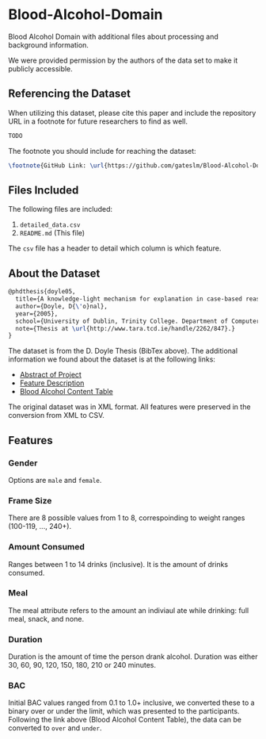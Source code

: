 # Blood-Alcohol-Domain
Blood Alcohol Domain with additional files about processing and background information. 

We were provided permission by the authors of the data set to make it publicly accessible. 

## Referencing the Dataset

When utilizing this dataset, please cite this paper and include the repository URL in a footnote for future researchers to find as well. 

```tex
TODO
```

The footnote you should include for reaching the dataset:

```tex
\footnote{GitHub Link: \url{https://github.com/gateslm/Blood-Alcohol-Domain}}
```

## Files Included

The following files are included: 
1. `detailed_data.csv`
2. `README.md` (This file)

The `csv` file has a header to detail which column is which feature. 

## About the Dataset

```tex
@phdthesis{doyle05,
  title={A knowledge-light mechanism for explanation in case-based reasoning},
  author={Doyle, D{\'o}nal},
  year={2005},
  school={University of Dublin, Trinity College. Department of Computer Science},
  note={Thesis at \url{http://www.tara.tcd.ie/handle/2262/847}.}
}
```

The dataset is from the D. Doyle Thesis (BibTex above). The additional information we found about the dataset is at the following links:
- [Abstract of Project](https://web.archive.org/web/20010826182630/http://www.cs.tcd.ie/~doylemi/abstract.html)
- [Feature Description](https://web.archive.org/web/20010722131007fw_/http://www.maths.tcd.ie/~mdoyle/java/javahtml/form.html)
- [Blood Alcohol Content Table](https://web.archive.org/web/20010722131337fw_/http://www.maths.tcd.ie/~mdoyle/java/javahtml/table.html)

The original dataset was in XML format. All features were preserved in the conversion from XML to CSV. 

## Features

### Gender
Options are `male` and `female`. 

### Frame Size
There are 8 possible values from 1 to 8, correspoinding to weight ranges (100-119, ..., 240+). 

### Amount Consumed
Ranges between 1 to 14 drinks (inclusive). It is the amount of drinks consumed. 

### Meal
The meal attribute refers to the amount an indiviaul ate while drinking: full meal, snack, and none. 

### Duration
Duration is the amount of time the person drank alcohol. Duration was either 30, 60, 90, 120, 150, 180, 210 or 240 minutes. 

### BAC
Initial BAC values ranged from 0.1 to 1.0+ inclusive, we converted these to a binary over or under the limit, which was presented to the participants.  Following the link above (Blood Alcohol Content Table), the data can be converted to `over` and `under`. 